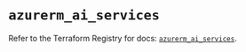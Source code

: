 # `azurerm_ai_services`

Refer to the Terraform Registry for docs: [`azurerm_ai_services`](https://registry.terraform.io/providers/hashicorp/azurerm/4.19.0/docs/resources/ai_services).

